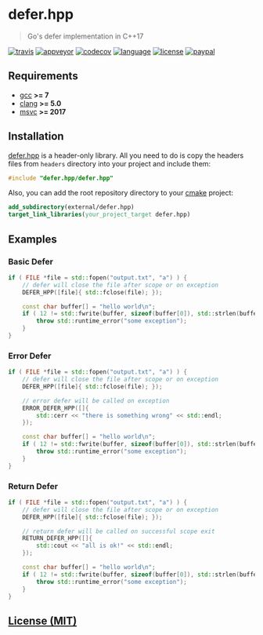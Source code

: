# defer.hpp

> Go's defer implementation in C++17

[![travis][badge.travis]][travis]
[![appveyor][badge.appveyor]][appveyor]
[![codecov][badge.codecov]][codecov]
[![language][badge.language]][language]
[![license][badge.license]][license]
[![paypal][badge.paypal]][paypal]

[badge.travis]: https://img.shields.io/travis/BlackMATov/defer.hpp/main.svg?logo=travis
[badge.appveyor]: https://img.shields.io/appveyor/ci/BlackMATov/defer-hpp/main.svg?logo=appveyor
[badge.codecov]: https://img.shields.io/codecov/c/github/BlackMATov/defer.hpp/main.svg?logo=codecov
[badge.language]: https://img.shields.io/badge/language-C%2B%2B17-yellow.svg
[badge.license]: https://img.shields.io/badge/license-MIT-blue.svg
[badge.paypal]: https://img.shields.io/badge/donate-PayPal-orange.svg?logo=paypal&colorA=00457C

[travis]: https://travis-ci.org/BlackMATov/defer.hpp
[appveyor]: https://ci.appveyor.com/project/BlackMATov/defer-hpp
[codecov]: https://codecov.io/gh/BlackMATov/defer.hpp
[language]: https://en.wikipedia.org/wiki/C%2B%2B17
[license]: https://en.wikipedia.org/wiki/MIT_License
[paypal]: https://www.paypal.me/matov

[defer]: https://github.com/BlackMATov/defer.hpp

## Requirements

- [gcc](https://www.gnu.org/software/gcc/) **>= 7**
- [clang](https://clang.llvm.org/) **>= 5.0**
- [msvc](https://visualstudio.microsoft.com/) **>= 2017**

## Installation

[defer.hpp][defer] is a header-only library. All you need to do is copy the headers files from `headers` directory into your project and include them:

```cpp
#include "defer.hpp/defer.hpp"
```

Also, you can add the root repository directory to your [cmake](https://cmake.org) project:

```cmake
add_subdirectory(external/defer.hpp)
target_link_libraries(your_project_target defer.hpp)
```

## Examples

### Basic Defer

```cpp
if ( FILE *file = std::fopen("output.txt", "a") ) {
    // defer will close the file after scope or on exception
    DEFER_HPP([file]{ std::fclose(file); });

    const char buffer[] = "hello world\n";
    if ( 12 != std::fwrite(buffer, sizeof(buffer[0]), std::strlen(buffer), file) ) {
        throw std::runtime_error("some exception");
    }
}
```

### Error Defer

```cpp
if ( FILE *file = std::fopen("output.txt", "a") ) {
    // defer will close the file after scope or on exception
    DEFER_HPP([file]{ std::fclose(file); });

    // error defer will be called on exception
    ERROR_DEFER_HPP([]{
        std::cerr << "there is something wrong" << std::endl;
    });

    const char buffer[] = "hello world\n";
    if ( 12 != std::fwrite(buffer, sizeof(buffer[0]), std::strlen(buffer), file) ) {
        throw std::runtime_error("some exception");
    }
}
```

### Return Defer

```cpp
if ( FILE *file = std::fopen("output.txt", "a") ) {
    // defer will close the file after scope or on exception
    DEFER_HPP([file]{ std::fclose(file); });

    // return defer will be called on successful scope exit
    RETURN_DEFER_HPP([]{
        std::cout << "all is ok!" << std::endl;
    });

    const char buffer[] = "hello world\n";
    if ( 12 != std::fwrite(buffer, sizeof(buffer[0]), std::strlen(buffer), file) ) {
        throw std::runtime_error("some exception");
    }
}
```

## [License (MIT)](./LICENSE.md)
